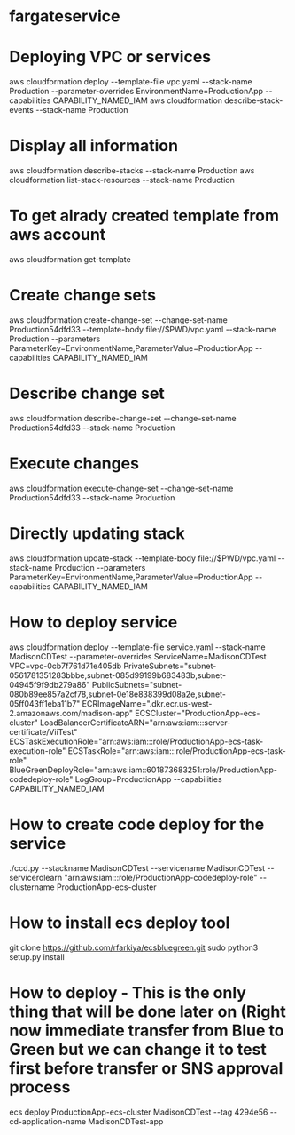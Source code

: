 # fargateservice

# Deploying VPC or services
aws cloudformation deploy --template-file vpc.yaml --stack-name Production --parameter-overrides EnvironmentName=ProductionApp  --capabilities CAPABILITY_NAMED_IAM
aws cloudformation describe-stack-events --stack-name Production

# Display all information
aws cloudformation describe-stacks --stack-name Production
aws cloudformation list-stack-resources --stack-name Production

# To get alrady created template from aws account 
aws cloudformation get-template

# Create change sets
aws cloudformation create-change-set --change-set-name Production54dfd33 --template-body file://$PWD/vpc.yaml --stack-name Production --parameters ParameterKey=EnvironmentName,ParameterValue=ProductionApp --capabilities CAPABILITY_NAMED_IAM

# Describe change set
aws cloudformation describe-change-set --change-set-name Production54dfd33 --stack-name Production

# Execute changes
aws cloudformation execute-change-set --change-set-name Production54dfd33 --stack-name Production

# Directly updating stack
aws cloudformation update-stack --template-body file://$PWD/vpc.yaml --stack-name Production --parameters ParameterKey=EnvironmentName,ParameterValue=ProductionApp  --capabilities CAPABILITY_NAMED_IAM

# How to deploy service
aws cloudformation deploy --template-file service.yaml --stack-name MadisonCDTest --parameter-overrides ServiceName=MadisonCDTest VPC=vpc-0cb7f761d71e405db PrivateSubnets="subnet-0561781351283bbbe,subnet-085d99199b683483b,subnet-04945f9f9db279a86" PublicSubnets="subnet-080b89ee857a2cf78,subnet-0e18e838399d08a2e,subnet-05ff043ff1eba11b7" ECRImageName=".dkr.ecr.us-west-2.amazonaws.com/madison-app" ECSCluster="ProductionApp-ecs-cluster" LoadBalancerCertificateARN="arn:aws:iam:::server-certificate/ViiTest" ECSTaskExecutionRole="arn:aws:iam:::role/ProductionApp-ecs-task-execution-role" ECSTaskRole="arn:aws:iam:::role/ProductionApp-ecs-task-role" BlueGreenDeployRole="arn:aws:iam::601873683251:role/ProductionApp-codedeploy-role" LogGroup=ProductionApp --capabilities CAPABILITY_NAMED_IAM

# How to create code deploy for the service
./ccd.py --stackname MadisonCDTest --servicename MadisonCDTest --servicerolearn "arn:aws:iam:::role/ProductionApp-codedeploy-role" --clustername ProductionApp-ecs-cluster

# How to install ecs deploy tool
git clone https://github.com/rfarkiya/ecsbluegreen.git
sudo python3 setup.py install

# How to deploy - This is the only thing that will be done later on (Right now immediate transfer from Blue to Green but we can change it to test first before transfer or SNS approval process
ecs deploy ProductionApp-ecs-cluster MadisonCDTest --tag 4294e56 --cd-application-name MadisonCDTest-app
